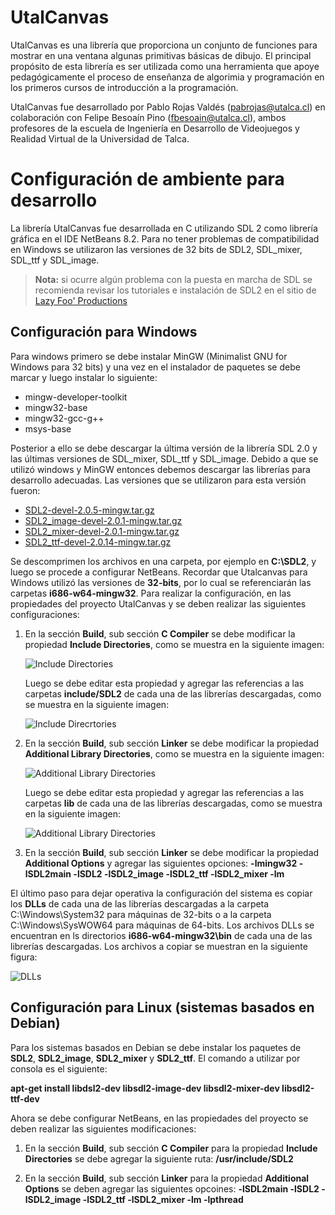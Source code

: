 
# UtalCanvas

UtalCanvas es una librería que proporciona un conjunto de funciones para mostrar en una ventana algunas primitivas 
básicas de dibujo. El principal propósito de esta librería es ser utilizada como una herramienta que apoye pedagógicamente 
el proceso de enseñanza de algorimia y programación en los primeros cursos de introducción a la programación.

UtalCanvas fue desarrollado por Pablo Rojas Valdés (pabrojas@utalca.cl) en colaboración con Felipe Besoaín Pino 
(fbesoain@utalca.cl), ambos profesores de la escuela de Ingeniería en Desarrollo de Videojuegos y Realidad Virtual de la
Universidad de Talca.


# Configuración de ambiente para desarrollo

La librería UtalCanvas fue desarrollada en C utilizando SDL 2 como librería gráfica en el IDE NetBeans 8.2. Para no tener 
problemas de compatibilidad en Windows se utilizaron las versiones de 32 bits de SDL2, SDL_mixer, SDL_ttf y SDL_image.

>**Nota:** si ocurre algún problema con la puesta en marcha de SDL se recomienda revisar los tutoriales e instalación de 
>SDL2 en el sitio de [Lazy Foo' Productions](http://lazyfoo.net/tutorials/SDL/)

## Configuración para Windows

Para windows primero se debe instalar MinGW (Minimalist GNU for Windows para 32 bits) y una vez en el instalador de paquetes se debe marcar y luego instalar lo siguiente:

* mingw-developer-toolkit
* mingw32-base
* mingw32-gcc-g++
* msys-base

Posterior a ello se debe descargar la última versión de la librería SDL 2.0 y las últimas versiones de SDL_mixer, SDL_ttf 
y SDL_image. Debido a que se utilizó windows y MinGW entonces debemos descargar las librerías para desarrollo adecuadas. 
Las versiones que se utilizaron para esta versión fueron:

* [SDL2-devel-2.0.5-mingw.tar.gz](http://libsdl.org/release/SDL2-devel-2.0.5-mingw.tar.gz)
* [SDL2_image-devel-2.0.1-mingw.tar.gz](http://libsdl.org/projects/SDL_image/release/SDL2_image-devel-2.0.1-mingw.tar.gz)
* [SDL2_mixer-devel-2.0.1-mingw.tar.gz](http://libsdl.org/projects/SDL_mixer/release/SDL2_mixer-devel-2.0.1-mingw.tar.gz)
* [SDL2_ttf-devel-2.0.14-mingw.tar.gz](http://libsdl.org/projects/SDL_ttf/release/SDL2_ttf-devel-2.0.14-mingw.tar.gz)

Se descomprimen los archivos en una carpeta, por ejemplo en **C:\SDL2**, y luego se procede a configurar NetBeans.
Recordar que Utalcanvas para Windows utilizó las versiones de **32-bits**, por lo cual se referenciarán las carpetas
**i686-w64-mingw32**. Para realizar la configuración, en las propiedades del proyecto UtalCanvas y se deben realizar
las siguientes configuraciones: 

1. En la sección **Build**, sub sección **C Compiler** se debe modificar la propiedad **Include Directories**, como se muestra en 
   la siguiente imagen:

   ![Include Directories](https://lh3.googleusercontent.com/gvA9AyWEr7m6l5IrLNAW_A4G36tjlp7T6uDT_7ETTn6EY31t80fIc6kRIXAQbnaPyyHuZOl_RG2Uzv5KqO3EYWPhIgSU84T2houAivjnLmuQaFQr76A8pMRbRovGsfqloeo1BO0nPb8s8Qwd0epKypkBta2zbZiLenjJ-hiZfFvSXsg7FIXu3w8llgVTQeAxIDJkUFSXr75Km448Pl-5Of0XYXQLHIhUWEx9UX4KgicCLzvxf4OWad77IW4FLMsvgLjxbd3NhbWRZlrXfVCTzhrcv2FewRZk6k7Jp4g7s4jMGtwalYMUs5Owh4N_4VV6YFviGyqKXKo40LjR2ff52WbQ1uHPhjkVlHhQvo6_s3f5nXXeJXMLevrYpxGydk7QkEhLVTAMm0UpatqIexFOADOYUrdj1niAmuyalKrWV6kfNmc6yTQSGyHciuy7gMPoX-dKcbrlvz6IHT4b1HUQQYvoFONUtiDwn2nnnSENIE2eCvervaiarbrZrEPK2v7ETzsHzo1hq6U00Ge-sJ8T6NittjQKVpZR-e5O6pJSNr2VJ55r91YXs3GoQyu5wt6IFtZFOzEBqoh6StgLvjsw2rXsdk9kRQmApY6GACa3WI-k53k=w902-h601-no)

   Luego se debe editar esta propiedad y agregar las referencias a las carpetas **include/SDL2** de cada una de las librerías
   descargadas, como se muestra en la siguiente imagen:

   ![Include Direcrtories](https://lh3.googleusercontent.com/FY_5vyCP60yLuaIFiGWe0DImk91AMhTpGLXbZ0tW4bSrXANpqEdO4a43HbgZ3VqkVaKZ8s2RzTHxd-prgQpEmblFV4iSI7BD0bxT4gYDpiGwwPdsW9cBMzR-AzLpY_dfVgrVtNlVx5Q_tTcziIHwyhL1mQVUEX9oxcZEVuaGOooK2NoOzxKWOahXqDnNwPYTBmCJ46PL1kiDIXuGB-GMvBmiR3uMk3sWzeCVymfhg5i7gH_GW_8kguDztWD-u7LRLUrU8xXC4bVeVLZiRBhk1HncGhqMPJqdhVYauLcUAn5qOiHpS3arpcRQXs9TsV18BFgEPh4rHJQlU3_JcMpqL-djGbaHwtas8o854Gqun1SNj_Q0hlFwTYCYN27PfA0NQCRs5HH4h3cqqEWN5uVgHq29UY_WWKh7Cmnryt4nXE-7O37j8rkS7sRaS0l68ot1tkhYGeTlRnyiAgKDD8nZ7JEVkenT07oD14e1JrJHFVB9_U-X3eFzV0_Q9Kmy7CQ7--LnggY_7eRAo0GvHmAYf7wx2e8Tip84IZU4ClHQl2r0FmCAP1t5ul3sU5fqJyU_PLuZSR9LP-ZzvhwBesN30CZnOW_qV-N-sx1PbyGnxoHtUlw=w482-h352-no)

2. En la sección **Build**, sub sección **Linker** se debe modificar la propiedad **Additional Library Directories**, como se muestra
   en la siguiente imagen:

   ![Additional Library Directories](https://lh3.googleusercontent.com/vDrKYcKlIilOVTdrx0S4DkI5IbLboeuiopGyXB-hgdAYL_PqyXX6DZ4kqkH-av4Gf2xiooMdNaqgMKo7AfR01MhSgJlUTuTjFZmHsp5ZaffAqgtAH2laLt0lHkxi1v4j-LCCX1f07wCUNpY4QNqzG7po6qIym2qh2XnkNGdyNNWgrPuHPXkopy76bWIrVcmhvNjgpks8A-FNy6Adb9Y4E-q5djX6jKVHv1V4XWVbEqDmrKoWf1NX_xZB8xTWqQFnA9YkaasoTmB1dI8-9dmbgxOob9NtY_V0kYmJczemz5QpQBtaQdqex7NzFu6i0sbGhP9LfvUziqXJiolg02pFB4ZBMiw1jPaPFwfcZn0e3dYBSShBQQKlhM18WWoD-lRzlkcQ5Puq4lyJwxg_0xfpMzS1VYxDEzrO66fJq-n6PvHiDUhSHQM9QEWLJkDhhqunAHxmZEjMY0iDOpSx9NIW0-6AtIkxfmhjDoWh8ZzrCPM4SaFYuQqG0qW2bOyaOw64YmrfAkaq9L8C1C1YDb_q4IYqGErco183HpdryVy4eI48voN9Z8bSK3eDr5Pg07mSuHfqtB_WYG_eoYRBiS1D0X9apqAVayjBD090ihx45aaWye2uFHs=w902-h601-no)

   Luego se debe editar esta propiedad y agregar las referencias a las carpetas **lib** de cada una de las librerías descargadas, 
   como se muestra en la siguiente imagen:

   ![Additional Library Directories](https://lh3.googleusercontent.com/DcQvSxAcVhnUIxUbyCtRHm-SmlWOjH1cpg11C6LeQC_XJeprbWsrw89yGBgDC3RLl6wXne4eUhjujNxbrXJTYD66njW06X8aXAfTIFDDf7pgqT_FdWO1UR_in1usocukZI10L3HYMwPXJoB8R7im41a9m5CmwtcpfY79kbCzYxiRMGtc66pVPoSaCzj09Wq1HMjnjbpqO17RQU9s-u7RAtxxUMsxG1o-dkZ1VU4BBiDGOFwtvDsVFbKqiO1JjQ28QmWxSVgJDzNlKhl2tP_7oy9S0u6ka1rGQtsL8qHtVF460lxTC6oCtc4rJeWrzg1j8VvTZjPMnnXl_c7ON2rONd6cNqfX_b_vFi8cGE7S_F9Z4Ke5xFTA5D8KZ6mBa_QrfH0KSySzKxUjG1iJtzpVr0jGvLvyzVAJ0-0QQKUo6iB7tylSeO7WjZ5W5969twdjIfLyLa7VC57Uh6rYGXHHb0QqJzlu4FffjHLfTFcx5jplogxS9Ay1xmNG2Pmv2uU2hfTadVKV0NPH87jQ3vzggHmL7BrJAD0YiJywMwJhrTUJyt1KSfeOxeq_wFLMJkmeNiNASPfKJ3vTM5nrnzbPaByUvkZ3iihAR3EmcCps0omi6ao=w482-h351-no)

3. En la sección **Build**, sub sección **Linker** se debe modificar la propiedad **Additional Options** y agregar las siguientes 
   opciones: **-lmingw32 -lSDL2main -lSDL2 -lSDL2_image -lSDL2_ttf -lSDL2_mixer -lm**
   

El último paso para dejar operativa la configuración del sistema es copiar los **DLLs** de cada una de las librerías 
descargadas a la carpeta C:\Windows\System32 para máquinas de 32-bits o a la carpeta C:\Windows\SysWOW64 para máquinas de 
64-bits. Los archivos DLLs se encuentran en ls directorios **i686-w64-mingw32\bin** de cada una de las librerías descargadas. 
Los archivos a copiar se muestran en la siguiente figura:

![DLLs](https://lh3.googleusercontent.com/I3c8N5-yLsRp0r13_dR_D0OlMDyP8GzLFMIPPaa49TjMv7d2KXcLn0Q8N_ZkNajikCd0J8QSkqKNubIfF94Wp66g7tlRK2glg0fzYxw3njhb-_gPvrPYqhYrH16PB-aYt8-o_-oCZ8d8tm7nm3rSLY1fdjXDY5Sq9QCseVSS352OIGAfl9Xz-E3Hr2mcMXFhoWtAUBisYSIPWNMsMGNKcmNBDKtK4NzWsnOgR9syIZp7uaN0Sy6mnJILi72S2cWP0RBXN3CMDZFpq3S3egqqZHeLT7eI9ucLT24U7thzZHMG21iZyi1EMyNMxzz2FTDLPztPK6GHxLd3NNzeLgMBRt-zUdKpLkBW-Jr7WH9GrYkRfQ96NhYrhzuPf1ZupZmIAizjoi2MU4EZ8gjlVaJX0FiXSYqHbIawhypSvAMmbfvGfaPIwQjHZ1SsJYnskulO0tfOyZf2rjr2jOb_mAIw3-RIx9NqOS7E6xY4omXr_pgbsz2B01fwTl7yhMnq_w-uHjTrpnz2Bq5yYKVBtFB7ahFAJTcJelh0F0PQMmnEHl-YrGG--8QwshiwMfYjXpDAh_SvWXPALyxQMpBvJpE8lgJl-5gSyZ7ZdYNBHb8mGYjPelIGNV4=w538-h495-no)



## Configuración para Linux (sistemas basados en Debian)

Para los sistemas basados en Debian se debe instalar los paquetes de **SDL2**, **SDL2_image**, **SDL2_mixer** y **SDL2_ttf**. El comando a utilizar por consola es el siguiente:

**apt-get install libdsl2-dev libsdl2-image-dev libsdl2-mixer-dev libsdl2-ttf-dev**

Ahora se debe configurar NetBeans, en las propiedades del proyecto se deben realizar las siguientes modificaciones:

1. En la sección **Build**, sub sección **C Compiler** para la propiedad **Include Directories** se debe agregar la siguiente
   ruta: **/usr/include/SDL2**
   
2. En la sección **Build**, sub sección **Linker** para la propiedad **Additional Options** se deben agregar las siguientes
   opcoines: **-lSDL2main -lSDL2 -lSDL2_image -lSDL2_ttf -lSDL2_mixer -lm -lpthread**
   
   
